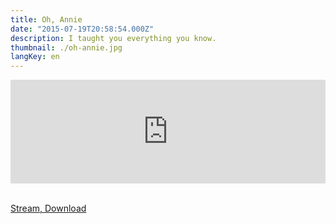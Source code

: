 ```yaml
---
title: Oh, Annie
date: "2015-07-19T20:58:54.000Z"
description: I taught you everything you know.
thumbnail: ./oh-annie.jpg
langKey: en
---
```


<iframe width="100%" height="166" scrolling="no" frameborder="no" src="https://w.soundcloud.com/player/?url=https%3A//api.soundcloud.com/tracks/215436497&amp;color=00aad1&amp;auto_play=false&amp;hide_related=false&amp;show_comments=true&amp;show_user=true&amp;show_reposts=false"></iframe>

<br /><a href="https://soundcloud.com/iameap/oh-annie" target="_blank" class="button primary fit">Stream, Download</a>
